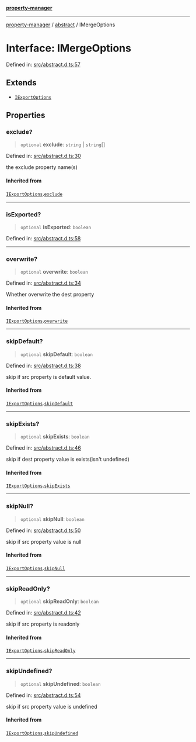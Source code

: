 [**property-manager**](../../README.md)

***

[property-manager](../../modules.md) / [abstract](../README.md) / IMergeOptions

# Interface: IMergeOptions

Defined in: [src/abstract.d.ts:57](https://github.com/snowyu/property-manager.js/blob/0a26f8ac8272cf662455db6a79ab5298188a6840/src/abstract.d.ts#L57)

## Extends

- [`IExportOptions`](IExportOptions.md)

## Properties

### exclude?

> `optional` **exclude**: `string` \| `string`[]

Defined in: [src/abstract.d.ts:30](https://github.com/snowyu/property-manager.js/blob/0a26f8ac8272cf662455db6a79ab5298188a6840/src/abstract.d.ts#L30)

the exclude property name(s)

#### Inherited from

[`IExportOptions`](IExportOptions.md).[`exclude`](IExportOptions.md#exclude)

***

### isExported?

> `optional` **isExported**: `boolean`

Defined in: [src/abstract.d.ts:58](https://github.com/snowyu/property-manager.js/blob/0a26f8ac8272cf662455db6a79ab5298188a6840/src/abstract.d.ts#L58)

***

### overwrite?

> `optional` **overwrite**: `boolean`

Defined in: [src/abstract.d.ts:34](https://github.com/snowyu/property-manager.js/blob/0a26f8ac8272cf662455db6a79ab5298188a6840/src/abstract.d.ts#L34)

Whether overwrite the dest property

#### Inherited from

[`IExportOptions`](IExportOptions.md).[`overwrite`](IExportOptions.md#overwrite)

***

### skipDefault?

> `optional` **skipDefault**: `boolean`

Defined in: [src/abstract.d.ts:38](https://github.com/snowyu/property-manager.js/blob/0a26f8ac8272cf662455db6a79ab5298188a6840/src/abstract.d.ts#L38)

skip if src property is default value.

#### Inherited from

[`IExportOptions`](IExportOptions.md).[`skipDefault`](IExportOptions.md#skipdefault)

***

### skipExists?

> `optional` **skipExists**: `boolean`

Defined in: [src/abstract.d.ts:46](https://github.com/snowyu/property-manager.js/blob/0a26f8ac8272cf662455db6a79ab5298188a6840/src/abstract.d.ts#L46)

skip if dest property value is exists(isn't undefined)

#### Inherited from

[`IExportOptions`](IExportOptions.md).[`skipExists`](IExportOptions.md#skipexists)

***

### skipNull?

> `optional` **skipNull**: `boolean`

Defined in: [src/abstract.d.ts:50](https://github.com/snowyu/property-manager.js/blob/0a26f8ac8272cf662455db6a79ab5298188a6840/src/abstract.d.ts#L50)

skip if src property value is null

#### Inherited from

[`IExportOptions`](IExportOptions.md).[`skipNull`](IExportOptions.md#skipnull)

***

### skipReadOnly?

> `optional` **skipReadOnly**: `boolean`

Defined in: [src/abstract.d.ts:42](https://github.com/snowyu/property-manager.js/blob/0a26f8ac8272cf662455db6a79ab5298188a6840/src/abstract.d.ts#L42)

skip if src property is readonly

#### Inherited from

[`IExportOptions`](IExportOptions.md).[`skipReadOnly`](IExportOptions.md#skipreadonly)

***

### skipUndefined?

> `optional` **skipUndefined**: `boolean`

Defined in: [src/abstract.d.ts:54](https://github.com/snowyu/property-manager.js/blob/0a26f8ac8272cf662455db6a79ab5298188a6840/src/abstract.d.ts#L54)

skip if src property value is undefined

#### Inherited from

[`IExportOptions`](IExportOptions.md).[`skipUndefined`](IExportOptions.md#skipundefined)
